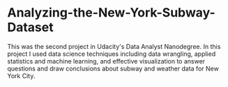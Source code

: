 # Analyzing-the-New-York-Subway-Dataset

This was the second project in Udacity's Data Analyst Nanodegree. In this project I used data science techniques including data wrangling, applied statistics and machine learning, and effective visualization to answer questions and draw conclusions about subway and weather data for New York City.
